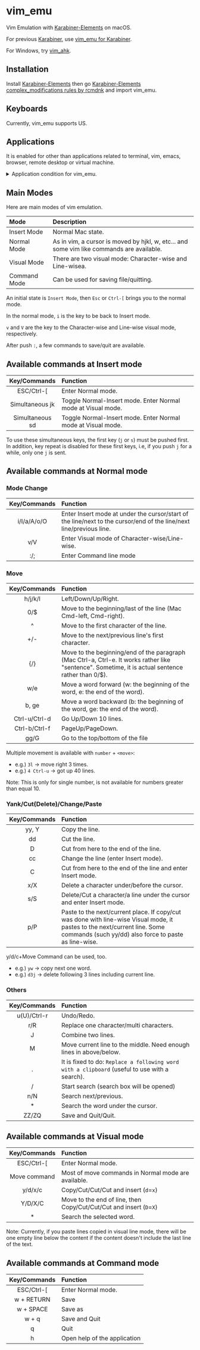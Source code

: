 vim_emu
=======

Vim Emulation with [Karabiner-Elements](https://github.com/tekezo/Karabiner-Elements) on macOS.

For previous [Karabiner](https://pqrs.org/osx/karabiner/), use [vim_emu for Karabiner](https://github.com/rcmdnk/vim_emu/).

For Windows, try [vim_ahk](https://github.com/rcmdnk/vim_ahk).

## Installation

Install [Karabiner-Elements](https://github.com/tekezo/Karabiner-Elements)
then go [Karabiner-Elements complex_modifications rules by rcmdnk](https://rcmdnk.com/KE-complex_modifications/) and import vim_emu.



## Keyboards
Currently, vim_emu supports US.

## Applications

It is enabled for other than applications related to terminal, vim, emacs, browser, remote desktop or virtual machine.

<details>
  <summary>
  Application condition for vim_emu.
  </summary>
  <div>
  <pre><code>
"conditions": [
  {
    "type": "frontmost_application_unless",
    "bundle_identifiers": [
      "^org\\.gnu\\.Emacs$",
      "^org\\.gnu\\.AquamacsEmacs$",
      "^org\\.gnu\\.Aquamacs$",
      "^org\\.pqrs\\.unknownapp.conkeror$",
      "^com\\.microsoft\\.rdc$",
      "^com\\.microsoft\\.rdc\\.mac$",
      "^com\\.microsoft\\.rdc\\.osx\\.beta$",
      "^net\\.sf\\.cord$",
      "^com\\.thinomenon\\.RemoteDesktopConnection$",
      "^com\\.itap-mobile\\.qmote$",
      "^com\\.nulana\\.remotixmac$",
      "^com\\.p5sys\\.jump\\.mac\\.viewer$",
      "^com\\.p5sys\\.jump\\.mac\\.viewer\\.web$",
      "^com\\.vmware\\.horizon$",
      "^com\\.2X\\.Client\\.Mac$",
      "^com\\.googlecode\\.iterm2$",
      "^com\\.apple\\.Terminal$",
      "^co\\.zeit\\.hyperterm$",
      "^co\\.zeit\\.hyper$",
      "^org\\.vim\\.",
      "^com\\.vmware\\.fusion$",
      "^com\\.vmware\\.horizon$",
      "^com\\.vmware\\.view$",
      "^com\\.parallels\\.desktop$",
      "^com\\.parallels\\.vm$",
      "^com\\.parallels\\.desktop\\.console$",
      "^org\\.virtualbox\\.app\\.VirtualBoxVM$",
      "^com\\.vmware\\.proxyApp\\.",
      "^com\\.parallels\\.winapp\\.",
      "^org\\.x\\.X11$",
      "^com\\.apple\\.x11$",
      "^org\\.macosforge\\.xquartz\\.X11$",
      "^org\\.macports\\.X11$",
      "^com\\.microsoft\\.rdc$",
      "^com\\.microsoft\\.rdc\\.mac$",
      "^com\\.microsoft\\.rdc\\.osx\\.beta$",
      "^net\\.sf\\.cord$",
      "^com\\.thinomenon\\.RemoteDesktopConnection$",
      "^com\\.itap-mobile\\.qmote$",
      "^com\\.nulana\\.remotixmac$",
      "^com\\.p5sys\\.jump\\.mac\\.viewer$",
      "^com\\.p5sys\\.jump\\.mac\\.viewer\\.web$",
      "^com\\.vmware\\.horizon$",
      "^com\\.2X\\.Client\\.Mac$",
      "^com\\.vmware\\.fusion$",
      "^com\\.vmware\\.horizon$",
      "^com\\.vmware\\.view$",
      "^com\\.parallels\\.desktop$",
      "^com\\.parallels\\.vm$",
      "^com\\.parallels\\.desktop\\.console$",
      "^org\\.virtualbox\\.app\\.VirtualBoxVM$",
      "^com\\.vmware\\.proxyApp\\.",
      "^com\\.parallels\\.winapp\\.",
      "^org\\.mozilla\\.firefox$",
      "^com\\.google\\.Chrome$",
      "^com\\.apple\\.Safari$"
    ]
  },
]
</code></pre>
  </div>
</details>

## Main Modes
Here are main modes of vim emulation.

|Mode|Description|
|:---|:----------|
|Insert Mode|Normal Mac state.|
|Normal Mode|As in vim, a cursor is moved by hjkl, w, etc... and some vim like commands are available.|
|Visual Mode|There are two visual mode: Character-wise and Line-wisea.|
|Command Mode|Can be used for saving file/quitting.|

An initial state is `Insert Mode`, then `Esc` or `Ctrl-[` brings you to the normal mode.

In the normal mode, `i` is the key to be back to Insert mode.

`v` and `V` are the key to the Character-wise and Line-wise
visual mode, respectively.

After push `:`, a few commands to save/quit are available.

## Available commands at Insert mode
|Key/Commands|Function|
|:----------:|:-------|
|ESC/Ctrl-[| Enter Normal mode.|
|Simultaneous jk| Toggle Normal-Insert mode. Enter Normal mode at Visual mode.|
|Simultaneous sd| Toggle Normal-Insert mode. Enter Normal mode at Visual mode.|

To use these simultaneous keys, the first key (`j` or `s`) must be pushed first.
In addition, key repeat is disabled for these first keys,
i.e, if you push `j` for a while, only one `j` is sent.

## Available commands at Normal mode
### Mode Change
|Key/Commands|Function|
|:----------:|:-------|
|i/I/a/A/o/O| Enter Insert mode at under the cursor/start of the line/next to the cursor/end of the line/next line/previous line.|
|v/V|Enter Visual mode of Character-wise/Line-wise.|
|:/;|Enter Command line mode|

### Move
|Key/Commands|Function|
|:----------:|:-------|
|h/j/k/l|Left/Down/Up/Right.|
|0/$| Move to the beginning/last of the line (Mac Cmd-left, Cmd-right).|
|^| Move to the first character of the line.|
|+/-| Move to the next/previous line's first character.|
|{/}| Move to the beginning/end of the paragraph (Mac Ctrl-a, Ctrl-e. It works rather like "sentence". Sometime, it is actual sentence rather than 0/$).|
|w/e| Move a word forward (w: the beginning of the word, e: the end of the word).|
|b, ge| Move a word backward (b: the beginning of the word, ge: the end of the word).|
|Ctrl-u/Ctrl-d| Go Up/Down 10 lines.|
|Ctrl-b/Ctrl-f| PageUp/PageDown.|
|gg/G| Go to the top/bottom of the file|

Multiple movement is available with `number` + `<move>`:

* e.g.) `3l` -> move right 3 times.
* e.g.) `4 Ctrl-u` -> got up 40 lines.

Note: This is only for single number, is not available for numbers greater than equal 10.


### Yank/Cut(Delete)/Change/Paste
|Key/Commands|Function|
|:----------:|:-------|
|yy, Y| Copy the line.|
|dd| Cut the line.|
|D| Cut from here to the end of the line.|
|cc| Change the line (enter Insert mode).|
|C| Cut from here to the end of the line and enter Insert mode.|
|x/X| Delete a character under/before the cursor.|
|s/S| Delete/Cut a character/a line under the cursor and enter Insert mode.|
|p/P| Paste to the next/current place. If copy/cut was done with line-wise Visual mode, it pastes to the next/current line. Some commands (such yy/dd) also force to paste as line-wise.|

y/d/c+Move Command can be used, too.
* e.g.) `yw` -> copy next one word.
* e.g.) `d3j` -> delete following 3 lines including current line.

### Others
|Key/Commands|Function|
|:----------:|:-------|
|u(U)/Ctrl-r| Undo/Redo.|
|r/R| Replace one character/multi characters.|
|J| Combine two lines.|
|M| Move current line to the middle. Need enough lines in above/below.|
|.| It is fixed to do: `Replace a following word with a clipboard` (useful to use with a search).|
|/| Start search (search box will be opened)|
|n/N| Search next/previous.|
|*| Search the word under the cursor.|
|ZZ/ZQ|Save and Quit/Quit.|

## Available commands at Visual mode
|Key/Commands|Function|
|:----------:|:-------|
|ESC/Ctrl-[| Enter Normal mode.|
|Move command| Most of move commands in Normal mode are available.|
|y/d/x/c| Copy/Cut/Cut/Cut and insert (`d`=`x`)|
|Y/D/X/C| Move to the end of line, then Copy/Cut/Cut/Cut and insert (`D`=`X`)|
|*| Search the selected word.|

Note: Currently, if you paste lines copied in visual line mode,
there will be one empty line below the content
if the content doesn't include the last line of the text.

## Available commands at Command mode
|Key/Commands|Function|
|:----------:|:-------|
|ESC/Ctrl-[| Enter Normal mode.|
|w + RETURN| Save |
|w + SPACE | Save as |
|w + q| Save and Quit |
|q | Quit |
|h | Open help of the application|
